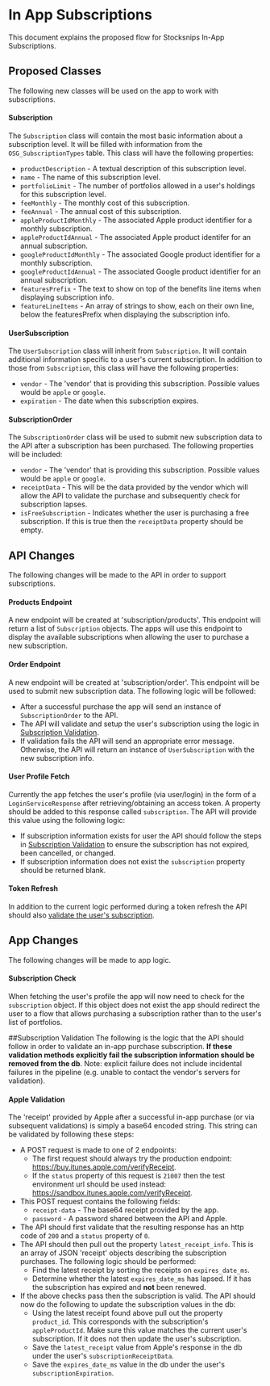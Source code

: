 # In App Subscriptions
This document explains the proposed flow for Stocksnips In-App Subscriptions.

## Proposed Classes
The following new classes will be used on the app to work with subscriptions.
#### Subscription
The `Subscription` class will contain the most basic information about a subscription level. It will be filled with information from the `OSG_SubscriptionTypes` table.  This class will have the following properties:
 - `productDescription` - A textual description of this subscription level.
 - `name` - The name of this subscription level.
 - `portfolioLimit` - The number of portfolios allowed in a user's holdings for this subscription level.
 - `feeMonthly` - The monthly cost of this subscription.
 - `feeAnnual` - The annual cost of this subscription.
 - `appleProductIdMonthly` - The associated Apple product identifier for a monthly subscription.
 - `appleProductIdAnnual` - The associated Apple product identifer for an annual subscription.
 - `googleProductIdMonthly` - The associated Google product identifier for a monthly subscription.
 - `googleProductIdAnnual` - The associated Google product identifier for an annual subscription.
 - `featuresPrefix` - The text to show on top of the benefits line items when displaying subscription info.
 - `featureLineItems` - An array of strings to show, each on their own line, below the featuresPrefix when displaying the subscription info.
 
 #### UserSubscription
 The `UserSubscription` class will inherit from `Subscription`.  It will contain additional information specific to a user's current subscription.  In addition to those from `Subscription`, this class will have the following properties:
 - `vendor` - The 'vendor' that is providing this subscription.  Possible values would be `apple` or `google`.
 - `expiration` - The date when this subscription expires.
 
 #### SubscriptionOrder
 The `SubscriptionOrder` class will be used to submit new subscription data to the API after a subscription has been purchased.  The following properties will be included:
 - `vendor` - The 'vendor' that is providing this subscription.  Possible values would be `apple` or `google`.
 - `receiptData` - This will be the data provided by the vendor which will allow the API to validate the purchase and subsequently check for subscription lapses.
 - `isFreeSubscription` - Indicates whether the user is purchasing a free subscription.  If this is true then the `receiptData` property should be empty.
 
 ## API Changes
 The following changes will be made to the API in order to support subscriptions.
 
 #### Products Endpoint
 A new endpoint will be created at 'subscription/products'.  This endpoint will return a list of `Subscription` objects.  The apps will use this endpoint to display the available subscriptions when allowing the user to purchase a new subscription.
 
 #### Order Endpoint
 A new endpoint will be created at 'subscription/order'.  This endpoint will be used to submit new subscription data.  The following logic will be followed:
 - After a successful purchase the app will send an instance of `SubscriptionOrder` to the API.
 - The API will validate and setup the user's subscription using the logic in [Subscription Validation](#subscription-validation).
 - If validation fails the API will send an appropriate error message.  Otherwise, the API will return an instance of `UserSubscription` with the new subscription info.
 
 #### User Profile Fetch
 Currently the app fetches the user's profile (via user/login) in the form of a `LoginServiceResponse` after retrieving/obtaining an access token.  A property should be added to this response called `subscription`.  The API will provide this value using the following logic:
 - If subscription information exists for user the API should follow the steps in [Subscription Validation](#subscription-validation) to ensure the subscription has not expired, been cancelled, or changed.
 - If subscription information does not exist the `subscription` property should be returned blank.
 
 #### Token Refresh
 In addition to the current logic performed during a token refresh the API should also [validate the user's subscription](#subscription-validation).
 
 ## App Changes
 The following changes will be made to app logic.
 
 #### Subscription Check
 When fetching the user's profile the app will now need to check for the `subscription` object.  If this object does not exist the app should redirect the user to a flow that allows purchasing a subscription rather than to the user's list of portfolios.
 
 ##<a name='subscription-validation'></a>Subscription Validation
 The following is the logic that the API should follow in order to validate an in-app purchase subscription. **If these validation methods explicitly fail the subscription information should be removed from the db**. Note: explicit failure does not include incidental failures in the pipeline (e.g. unable to contact the vendor's servers for validation). 
 
 #### Apple Validation
 The 'receipt' provided by Apple after a successful in-app purchase (or via subsequent validations) is simply a base64 encoded string.  This string can be validated by following these steps:
 - A POST request is made to one of 2 endpoints:
   + The first request should always try the production endpoint: https://buy.itunes.apple.com/verifyReceipt.
   + If the `status` property of this request is `21007` then the test environment url should be used instead: https://sandbox.itunes.apple.com/verifyReceipt.
 - This POST request contains the following fields:
   + `receipt-data` - The base64 receipt provided by the app.
   + `password` - A password shared between the API and Apple.
 - The API should first validate that the resulting response has an http code of `200` and a `status` property of `0`.
 - The API should then pull out the property `latest_receipt_info`.  This is an array of JSON 'receipt' objects describing the subscription purchases.  The following logic should be performed:
   + Find the latest receipt by sorting the receipts on `expires_date_ms`.
   + Determine whether the latest `expires_date_ms` has lapsed.  If it has the subscription has expired and **not** been renewed.
 - If the above checks pass then the subscription is valid.  The API should now do the following to update the subscription values in the db:
   + Using the latest receipt found above pull out the property `product_id`.  This corresponds with the subscription's `appleProductId`.  Make sure this value matches the current user's subscription.  If it does not then update the user's subscription.
   + Save the `latest_receipt` value from Apple's response in the db under the user's `subscriptionReceiptData`.
   + Save the `expires_date_ms` value in the db under the user's `subscriptionExpiration`.
 
   

